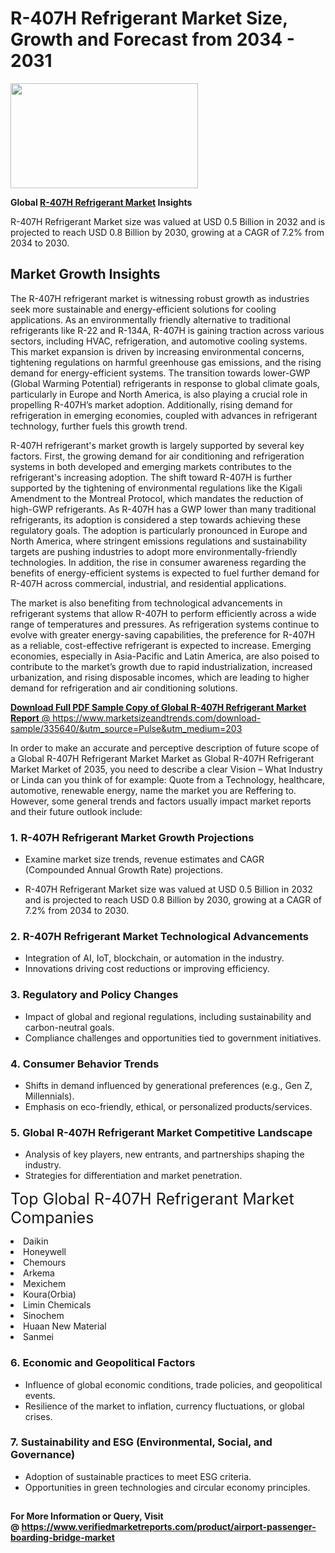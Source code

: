 <H1>R-407H Refrigerant Market Size, Growth and Forecast from 2034 - 2031</H1><img class="aligncenter size-medium wp-image-584254" src="https://thirdeyenews.in/wp-content/uploads/2034/09/Global-Market-Research-300x168.jpeg" alt="" width="300" height="168" /><p><strong>Global&nbsp;<a href="https://www.marketsizeandtrends.com/download-sample/335640/&amp;utm_source=Pulse&amp;utm_medium=203">R-407H Refrigerant Market</a> Insights</strong></p><p>R-407H Refrigerant Market size was valued at USD 0.5 Billion in 2032 and is projected to reach USD 0.8 Billion by 2030, growing at a CAGR of 7.2% from 2034 to 2030.</p><p><h2>Market Growth Insights</h2> <p>The R-407H refrigerant market is witnessing robust growth as industries seek more sustainable and energy-efficient solutions for cooling applications. As an environmentally friendly alternative to traditional refrigerants like R-22 and R-134A, R-407H is gaining traction across various sectors, including HVAC, refrigeration, and automotive cooling systems. This market expansion is driven by increasing environmental concerns, tightening regulations on harmful greenhouse gas emissions, and the rising demand for energy-efficient systems. The transition towards lower-GWP (Global Warming Potential) refrigerants in response to global climate goals, particularly in Europe and North America, is also playing a crucial role in propelling R-407H’s market adoption. Additionally, rising demand for refrigeration in emerging economies, coupled with advances in refrigerant technology, further fuels this growth trend.</p> <p><a href="#"></a></p> <p>R-407H refrigerant's market growth is largely supported by several key factors. First, the growing demand for air conditioning and refrigeration systems in both developed and emerging markets contributes to the refrigerant's increasing adoption. The shift toward R-407H is further supported by the tightening of environmental regulations like the Kigali Amendment to the Montreal Protocol, which mandates the reduction of high-GWP refrigerants. As R-407H has a GWP lower than many traditional refrigerants, its adoption is considered a step towards achieving these regulatory goals. The adoption is particularly pronounced in Europe and North America, where stringent emissions regulations and sustainability targets are pushing industries to adopt more environmentally-friendly technologies. In addition, the rise in consumer awareness regarding the benefits of energy-efficient systems is expected to fuel further demand for R-407H across commercial, industrial, and residential applications.</p> <p>The market is also benefiting from technological advancements in refrigerant systems that allow R-407H to perform efficiently across a wide range of temperatures and pressures. As refrigeration systems continue to evolve with greater energy-saving capabilities, the preference for R-407H as a reliable, cost-effective refrigerant is expected to increase. Emerging economies, especially in Asia-Pacific and Latin America, are also poised to contribute to the market’s growth due to rapid industrialization, increased urbanization, and rising disposable incomes, which are leading to higher demand for refrigeration and air conditioning solutions.</p> <p><a href="#"></p><p><span class=""><strong>Download Full PDF Sample Copy of Global R-407H Refrigerant Market Report</strong> @ <a href="https://www.marketsizeandtrends.com/download-sample/335640/&amp;utm_source=Pulse&amp;utm_medium=203" target="_blank">https://www.marketsizeandtrends.com/download-sample/335640/&amp;utm_source=Pulse&amp;utm_medium=203</a></span></p><p>In order to make an accurate and perceptive description of future scope of a Global&nbsp;R-407H Refrigerant Market Market as Global&nbsp;R-407H Refrigerant Market Market of 2035, you need to describe a clear Vision &ndash; What Industry or Linda can you think of for example: Quote from a Technology, healthcare, automotive, renewable energy, name the market you are Reffering to. However, some general trends and factors usually impact market reports and their future outlook include:</p><h3>1.&nbsp;<strong>R-407H Refrigerant Market Growth Projections</strong></h3><ul><li>Examine market size trends, revenue estimates and CAGR (Compounded Annual Growth Rate) projections.</li><li><p>R-407H Refrigerant Market size was valued at USD 0.5 Billion in 2032 and is projected to reach USD 0.8 Billion by 2030, growing at a CAGR of 7.2% from 2034 to 2030.</p></li></ul><h3>2.&nbsp;<strong>R-407H Refrigerant Market Technological Advancements</strong></h3><ul><li>Integration of AI, IoT, blockchain, or automation in the industry.</li><li>Innovations driving cost reductions or improving efficiency.</li></ul><h3>3.&nbsp;<strong>Regulatory and Policy Changes</strong></h3><ul><li>Impact of global and regional regulations, including sustainability and carbon-neutral goals.</li><li>Compliance challenges and opportunities tied to government initiatives.</li></ul><h3>4.&nbsp;<strong>Consumer Behavior Trends</strong></h3><ul><li>Shifts in demand influenced by generational preferences (e.g., Gen Z, Millennials).</li><li>Emphasis on eco-friendly, ethical, or personalized products/services.</li></ul><h3>5.&nbsp;<strong>Global R-407H Refrigerant Market Competitive Landscape</strong></h3><ul><li>Analysis of key players, new entrants, and partnerships shaping the industry.</li><li>Strategies for differentiation and market penetration.</li></ul><p data-pm-slice="1 1 []"><span style="color: inherit; font-family: inherit; font-size: 25px;">Top Global R-407H Refrigerant Market Companies</span></p><div class="" data-test-id=""><p><li>Daikin</li><li> Honeywell</li><li> Chemours</li><li> Arkema</li><li> Mexichem</li><li> Koura(Orbia)</li><li> Limin Chemicals</li><li> Sinochem</li><li> Huaan New Material</li><li> Sanmei</li></p></div><h3>6.&nbsp;<strong>Economic and Geopolitical Factors</strong></h3><ul><li>Influence of global economic conditions, trade policies, and geopolitical events.</li><li>Resilience of the market to inflation, currency fluctuations, or global crises.</li></ul><h3>7.&nbsp;<strong>Sustainability and ESG (Environmental, Social, and Governance)</strong></h3><ul><li>Adoption of sustainable practices to meet ESG criteria.</li><li>Opportunities in green technologies and circular economy principles.</li></ul><h2><strong style="font-size: 14px;">For More Information or Query, Visit @&nbsp;</strong><a style="background-color: #ffffff; font-size: 14px;" href="https://www.marketsizeandtrends.com/report/r-407h-refrigerant-market/" target="_blank">https://www.verifiedmarketreports.com/product/airport-passenger-boarding-bridge-market</a></h2>
